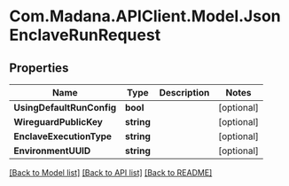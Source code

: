 
# Com.Madana.APIClient.Model.JsonEnclaveRunRequest

## Properties

Name | Type | Description | Notes
------------ | ------------- | ------------- | -------------
**UsingDefaultRunConfig** | **bool** |  | [optional] 
**WireguardPublicKey** | **string** |  | [optional] 
**EnclaveExecutionType** | **string** |  | [optional] 
**EnvironmentUUID** | **string** |  | [optional] 

[[Back to Model list]](../README.md#documentation-for-models)
[[Back to API list]](../README.md#documentation-for-api-endpoints)
[[Back to README]](../README.md)


